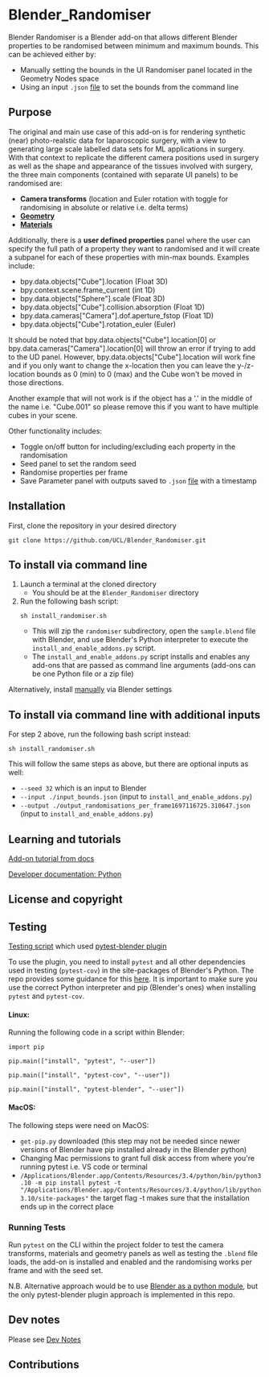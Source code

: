 # Blender_Randomiser


Blender Randomiser is a Blender add-on that allows different Blender properties to be randomised between minimum and maximum bounds. This can be achieved either by:
 - Manually setting the bounds in the UI Randomiser panel located in the Geometry Nodes space
 - Using an input `.json` [file](/input_bounds.json) to set the bounds from the command line

## Purpose

The original and main use case of this add-on is for rendering synthetic (near) photo-realstic data for laparoscopic surgery, with a view to generating large scale labelled data sets for ML applications in surgery. With that context to replicate the different camera positions used in surgery as well as the shape and appearance of the tissues involved with surgery, the three main components (contained with separate UI panels) to be randomised are:
 - **Camera transforms** (location and Euler rotation with toggle for randomising in absolute or relative i.e. delta terms)
 - [**Geometry**](/doc/Materials_geometry_panel.md)
 - [**Materials**](/doc/Materials_geometry_panel.md)

 Additionally, there is a **user defined properties** panel where the user can specify the full path of a property they want to randomised and it will create a subpanel for each of these properties with min-max bounds. Examples include:
  - bpy.data.objects["Cube"].location (Float 3D)
  - bpy.context.scene.frame_current (int 1D)
  - bpy.data.objects["Sphere"].scale (Float 3D)
  - bpy.data.objects["Cube"].collision.absorption (Float 1D)
  - bpy.data.cameras["Camera"].dof.aperture_fstop (Float 1D)
  - bpy.data.objects["Cube"].rotation_euler (Euler)

  It should be noted that bpy.data.objects["Cube"].location[0] or bpy.data.cameras["Camera"].location[0] will throw an error if trying to add to the UD panel. However, bpy.data.objects["Cube"].location will work fine and if you only want to change the x-location then you can leave the y-/z-location bounds as 0 (min) to 0 (max) and the Cube won't be moved in those directions.

  Another example that will not work is if the object has a '.' in the middle of the name i.e. "Cube.001" so please remove this if you want to have multiple cubes in your scene.

  Other functionality includes:
   - Toggle on/off button for including/excluding each property in the randomisation
   - Seed panel to set the random seed
   - Randomise properties per frame
   - Save Parameter panel with outputs saved to `.json` [file](/output_randomisations_per_frame1697116725.310647.json) with a timestamp


 ## Installation
First, clone the repository in your desired directory
```
git clone https://github.com/UCL/Blender_Randomiser.git
```

## To install via command line
1. Launch a terminal at the cloned directory
    - You should be at the `Blender_Randomiser` directory
2. Run the following bash script:
    ```
    sh install_randomiser.sh
    ```
    - This will zip the `randomiser` subdirectory, open the `sample.blend` file with Blender, and use Blender's Python interpreter to execute the `install_and_enable_addons.py` script.
    - The `install_and_enable_addons.py` script installs and enables any add-ons that are passed as command line arguments (add-ons can be one Python file or a zip file)

Alternatively, install [manually](/doc/Install_addon_manually.md) via Blender settings

## To install via command line with additional inputs

For step 2 above, run the following bash script instead:

    sh install_randomiser.sh

This will follow the same steps as above, but there are optional inputs as well:
 - `--seed 32` which is an input to Blender
 - `--input ./input_bounds.json` (input to `install_and_enable_addons.py`)
 - `--output ./output_randomisations_per_frame1697116725.310647.json` (input to `install_and_enable_addons.py`)

## Learning and tutorials

[Add-on tutorial from docs](https://docs.blender.org/manual/en/3.4/advanced/scripting/addon_tutorial.html)

[Developer documentation: Python](https://wiki.blender.org/wiki/Python)


 ## License and copyright


 ## Testing

 [Testing script](/tests/test_integration/test_installing_and_enabling.py) which used [pytest-blender plugin](https://github.com/mondeja/pytest-blender#pytest-blender)

 To use the plugin, you need to install `pytest` and all other dependencies used in testing (`pytest-cov`) in the site-packages of Blender's Python. The repo provides some guidance for this [here](https://github.com/mondeja/pytest-blender#usage). It is important to make sure you use the correct Python interpreter and pip (Blender's ones) when installing `pytest` and `pytest-cov`.

 #### Linux:
 Running the following code in a script within Blender:

`import pip `

`pip.main(["install", "pytest", "--user"])`

`pip.main(["install", "pytest-cov", "--user"])`

`pip.main(["install", "pytest-blender", "--user"])`


 #### MacOS:

The following steps were need on MacOS:
 - `get-pip.py` downloaded (this step may not be needed since newer versions of Blender have pip installed already in the Blender python)
 - Changing Mac permissions to grant full disk access from where you're running pytest i.e. VS code or terminal
 - `/Applications/Blender.app/Contents/Resources/3.4/python/bin/python3.10 -m pip install pytest -t "/Applications/Blender.app/Contents/Resources/3.4/python/lib/python3.10/site-packages"` the target flag -t makes sure that the installation ends up in the correct place


 ### Running Tests

 Run `pytest` on the CLI within the project folder to test the camera transforms, materials and geometry panels as well as testing the `.blend` file loads, the add-on is installed and enabled and the randomising works per frame and with the seed set.

 N.B. Alternative approach would be to use [Blender as a python module](https://wiki.blender.org/wiki/Building_Blender/Other/BlenderAsPyModule), but the only pytest-blender plugin approach is implemented in this repo.


 ## Dev notes

 Please see [Dev Notes](./doc/Dev_notes.md)


 ## Contributions
